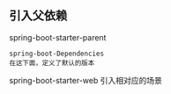 ## 引入父依赖

spring-boot-starter-parent

    spring-boot-Dependencies
    在这下面，定义了默认的版本

spring-boot-starter-web 引入相对应的场景



    
